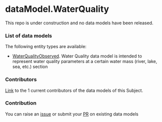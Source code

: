# dataModel.WaterQuality
This repo is under construction and no data models have been released.

### List of data models

The following entity types are available:
- [WaterQualityObserved](https://github.com/smart-data-models/dataModel.WaterQuality/blob/master/WaterQualityObserved/README.md). Water Quality data model is intended to represent water quality parameters at a certain water mass (river,  lake, sea, etc.) section



### Contributors
[Link](https://github.com/smart-data-models/dataModel.WaterQuality/blob/master/CONTRIBUTORS.yaml) to the 1 current contributors of the data models of this Subject.


### Contribution
You can raise an [issue](https://github.com/smart-data-models/dataModel.WaterQuality/issues) or submit your [PR](https://github.com/smart-data-models/dataModel.WaterQuality/pulls) on existing data models


